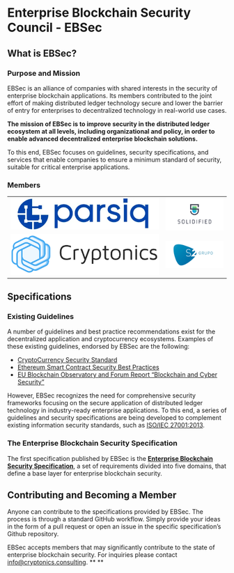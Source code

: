# Enterprise Blockchain Security Council - EBSec


## What is EBSec?


### Purpose and Mission

EBSec is an alliance of companies with shared interests in the security of enterprise blockchain applications. Its members contributed to the joint effort of making distributed ledger technology secure and lower the barrier of entry for enterprises to decentralized technology in real-world use cases.

**The mission of EBSec is to improve security in the distributed ledger ecosystem at all levels, including organizational and policy, in order to enable advanced decentralized enterprise blockchain solutions.**

To this end, EBSec focuses on guidelines, security specifications, and services that enable companies to ensure a minimum standard of security, suitable for critical enterprise applications.


### Members


<table>
  <tr>
   <td>
<img src="images/image1.png" width="" alt="alt_text" title="image_tooltip">

   </td>
   <td>




<img src="images/image2.png" width="" alt="alt_text" title="image_tooltip">

   </td>
  </tr>
  <tr>
   <td>




<img src="images/image3.png" width="" alt="alt_text" title="image_tooltip">

   </td>
   <td>




<img src="images/image4.png" width="" alt="alt_text" title="image_tooltip">

   </td>
  </tr>
</table>



## Specifications


### Existing Guidelines

A number of guidelines and best practice recommendations exist for the decentralized application and cryptocurrency ecosystems. Examples of these existing guidelines, endorsed by EBSec are the following:



*   [CryptoCurrency Security Standard](https://cryptoconsortium.github.io/CCSS/)
*   [Ethereum Smart Contract Security Best Practices](https://consensys.github.io/smart-contract-best-practices/)
*   [EU Blockchain Observatory and Forum Report “Blockchain and Cyber Security”](https://www.eublockchainforum.eu/sites/default/files/reports/report_security_v1.0.pdf)

However, EBSec recognizes the need for comprehensive security frameworks focusing on the secure application of distributed ledger technology in industry-ready enterprise applications. To this end, a series of guidelines and security specifications are being developed to complement existing information security standards, such as [ISO/IEC 27001:2013](https://www.iso.org/standard/54534.html).


### The Enterprise Blockchain Security Specification

The first specification published by EBSec is the **[Enterprise Blockchain Security Specification](https://ebsec.github.io/ebss/)**, a set of requirements divided into five domains, that define a base layer for enterprise blockchain security.


## Contributing and Becoming a Member 

Anyone can contribute to the specifications provided by EBSec. The process is through a standard GitHub workflow. Simply provide your ideas in the form of a pull request or open an issue in the specific specification’s Github repository.

EBSec accepts members that may significantly contribute to the state of enterprise blockchain security. For inquiries please contact [info@cryptonics.consulting](mailto:info@cryptonics.consulting). ** **

